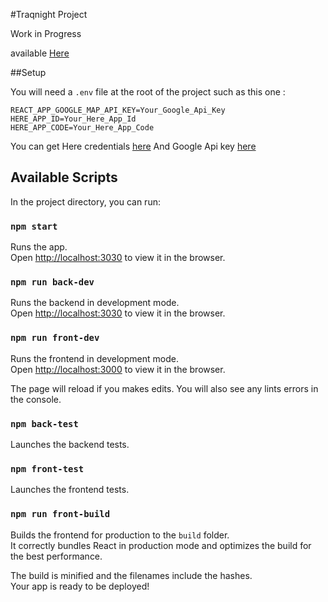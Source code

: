 #Traqnight Project

Work in Progress

available [Here](http://traqnight.herokuapp.com)

##Setup

You will need a `.env` file at the root of the project such as this one :

```
REACT_APP_GOOGLE_MAP_API_KEY=Your_Google_Api_Key
HERE_APP_ID=Your_Here_App_Id
HERE_APP_CODE=Your_Here_App_Code
```

You can get Here credentials [here](https://developer.here.com/)
And Google Api key [here](https://console.developers.google.com/apis/)

## Available Scripts

In the project directory, you can run:

### `npm start`

Runs the app.<br>
Open [http://localhost:3030](http://localhost:3030) to view it in the browser.

### `npm run back-dev`

Runs the backend in development mode.<br>
Open [http://localhost:3030](http://localhost:3030) to view it in the browser.

### `npm run front-dev`

Runs the frontend in development mode.<br>
Open [http://localhost:3000](http://localhost:3000) to view it in the browser.

The page will reload if you makes edits.
You will also see any lints errors in the console.

### `npm back-test`

Launches the backend tests.<br>

### `npm front-test`

Launches the frontend tests.<br>

### `npm run front-build`

Builds the frontend for production to the `build` folder.<br>
It correctly bundles React in production mode and optimizes the build for the best performance.

The build is minified and the filenames include the hashes.<br>
Your app is ready to be deployed!
